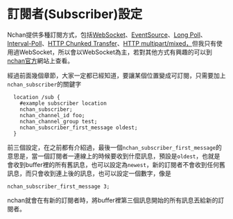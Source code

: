 # 訂閱者\(Subscriber\)設定

Nchan提供多種訂閱方式，包括[WebSocket](https://nchan.io/#websocket)、[EventSource](https://nchan.io/#eventsource)、[Long Poll](https://nchan.io/#long-polling)、[Interval-Poll](https://nchan.io/#interval-polling)、[HTTP Chunked Transfer](https://nchan.io/#http-chunked-transfer)、[HTTP multipart/mixed，](https://nchan.io/#http-multipart-mixed)但我只有使用過WebSocket，所以會以WebSocket為主，若對其他方式有興趣的可以到[nchan官方](https://nchan.io)網站上查看。

經過前面幾個章節，大家一定都已經知道，要讓某個位置變成可訂閱，只需要加上`nchan_subscriber`的關鍵字

```
  location /sub {
    #example subscriber location
    nchan_subscriber;
    nchan_channel_id foo;
    nchan_channel_group test;
    nchan_subscriber_first_message oldest;
  }
```

前三個設定，在之前都有介紹過，最後一個`nchan_subscriber_first_message`的意思是，當一個訂閱者一連線上的時候要收到什麼訊息，預設是`oldest`，也就是會收到buffer裡的所有舊訊息，也可以設定為`newest`，新的訂閱者不會收到任何舊訊息，而只會收到連上後的訊息，也可以設定一個數字，像是

```
nchan_subscriber_first_message 3;
```

nchan就會在有新的訂閱者時，將buffer裡第三個訊息開始的所有訊息丟給新的訂閱者。

